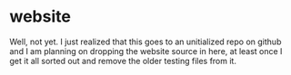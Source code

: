 # website

Well, not yet. I just realized that this goes to an unitialized 
repo on github and I am planning on dropping the website source 
in here, at least once I get it all sorted out and remove the 
older testing files from it.
